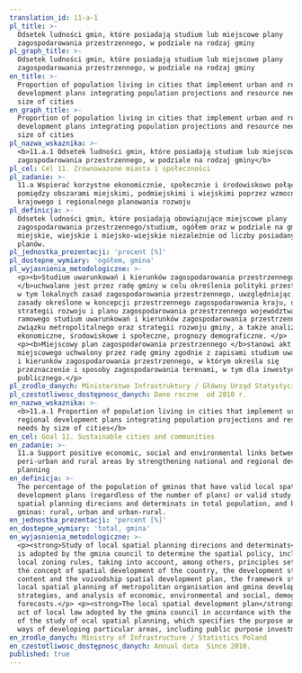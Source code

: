 ```yaml
---
translation_id: 11-a-1
pl_title: >-
  Odsetek ludności gmin, które posiadają studium lub miejscowe plany
  zagospodarowania przestrzennego, w podziale na rodzaj gminy
pl_graph_title: >-
  Odsetek ludności gmin, które posiadają studium lub miejscowe plany
  zagospodarowania przestrzennego, w podziale na rodzaj gminy
en_title: >-
  Proportion of population living in cities that implement urban and regional
  development plans integrating population projections and resource needs by
  size of cities
en_graph_title: >-
  Proportion of population living in cities that implement urban and regional
  development plans integrating population projections and resource needs by
  size of cities
pl_nazwa_wskaznika: >-
  <b>11.a.1 Odsetek ludności gmin, które posiadają studium lub miejscowe plany
  zagospodarowania przestrzennego, w podziale na rodzaj gminy</b>
pl_cel: Cel 11. Zrównoważone miasta i społeczności
pl_zadanie: >-
  11.a Wspierać korzystne ekonomicznie, społecznie i środowiskowo połączenia
  pomiędzy obszarami miejskimi, podmiejskimi i wiejskimi poprzez wzmocnienie
  krajowego i regionalnego planowania rozwoju
pl_definicja: >-
  Odsetek ludności gmin, które posiadają obowiązujące miejscowe plany
  zagospodarowania przestrzennego/studium, ogółem oraz w podziale na gminy
  miejskie, wiejskie i miejsko-wiejskie niezależnie od liczby posiadanych
  planów.
pl_jednostka_prezentacji: 'procent [%]'
pl_dostepne_wymiary: 'ogółem, gmina'
pl_wyjasnienia_metodologiczne: >-
  <p><b>Studium uwarunkowań i kierunków zagospodarowania przestrzennego
  </b>uchwalane jest przez radę gminy w celu określenia polityki przestrzennej,
  w tym lokalnych zasad zagospodarowania przestrzennego, uwzględniając m.in.
  zasady określone w koncepcji przestrzennego zagospodarowania kraju, ustalenia
  strategii rozwoju i planu zagospodarowania przestrzennego województwa,
  ramowego studium uwarunkowań i kierunków zagospodarowania przestrzennego
  związku metropolitalnego oraz strategii rozwoju gminy, a także analizy
  ekonomiczne, środowiskowe i społeczne, prognozy demograficzne. </p>
  <p><b>Miejscowy plan zagospodarowania przestrzennego </b>stanowi akt prawa
  miejscowego uchwalony przez radę gminy zgodnie z zapisami studium uwarunkowań
  i kierunków zagospodarowania przestrzennego, w którym określa się
  przeznaczenie i sposoby zagospodarowania terenami, w tym dla inwestycji celu
  publicznego.</p>
pl_zrodlo_danych: Ministerstwo Infrastruktury / Główny Urząd Statystyczny
pl_czestotliwosc_dostępnosc_danych: Dane roczne  od 2010 r.
en_nazwa_wskaznika: >-
  <b>11.a.1 Proportion of population living in cities that implement urban and
  regional development plans integrating population projections and resource
  needs by size of cities</b>
en_cel: Goal 11. Sustainable cities and communities
en_zadanie: >-
  11.a Support positive economic, social and environmental links between urban,
  peri-urban and rural areas by strengthening national and regional development
  planning
en_definicja: >-
  The percentage of the population of gminas that have valid local spatial
  development plans (regardless of the number of plans) or valid study of local
  spatial planning direcions and determinats in total population, and by type of
  gminas: rural, urban and urban-rural.
en_jednostka_prezentacji: 'percent [%]'
en_dostepne_wymiary: 'total, gmina'
en_wyjasnienia_metodologiczne: >-
  <p><strong>Study of local spatial planning direcions and determinats</strong>
  is adopted by the gmina council to determine the spatial policy, including
  local zoning rules, taking into account, among others, principles set out in
  the concept of spatial development of the country, the development strategy
  content and the voivodship spatial development plan, the framework study of
  local spatial planning of metropolitan organisation and gmina development
  strategies, and analysis of economic, environmental and social, demographic
  forecasts.</p> <p><strong>The local spatial development plan</strong> is an
  act of local law adopted by the gmina council in accordance with the content
  of the study of ocal spatial planning, which specifies the purpose and the
  ways of developing particular areas, including public purpose investment.</p>
en_zrodlo_danych: Ministry of Infrastructure / Statistics Poland
en_czestotliwosc_dostępnosc_danych: Annual data  Since 2010.
published: true
---
```

